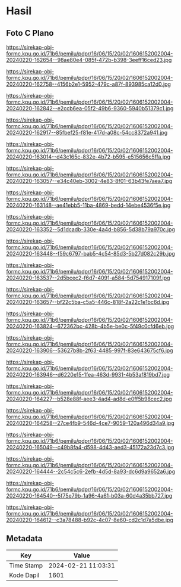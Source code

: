 # Hasil

## Foto C Plano

https://sirekap-obj-formc.kpu.go.id/71b6/pemilu/pdpr/16/06/15/20/02/1606152002004-20240220-162654--98ae80e4-085f-472b-b398-3eeff16ced23.jpg

https://sirekap-obj-formc.kpu.go.id/71b6/pemilu/pdpr/16/06/15/20/02/1606152002004-20240220-162758--4156b2e1-5952-479c-a87f-893985ca12d0.jpg

https://sirekap-obj-formc.kpu.go.id/71b6/pemilu/pdpr/16/06/15/20/02/1606152002004-20240220-162842--e2ccb6ea-05f2-49b6-9360-5940b51379c1.jpg

https://sirekap-obj-formc.kpu.go.id/71b6/pemilu/pdpr/16/06/15/20/02/1606152002004-20240220-162917--85fbef25-f81e-417d-a08c-54cc8372a941.jpg

https://sirekap-obj-formc.kpu.go.id/71b6/pemilu/pdpr/16/06/15/20/02/1606152002004-20240220-163014--d43c165c-832e-4b72-b595-e515656c5ffa.jpg

https://sirekap-obj-formc.kpu.go.id/71b6/pemilu/pdpr/16/06/15/20/02/1606152002004-20240220-163057--e34c40eb-3002-4e83-8f01-63b43fe7aea7.jpg

https://sirekap-obj-formc.kpu.go.id/71b6/pemilu/pdpr/16/06/15/20/02/1606152002004-20240220-163148--ae41ebb5-11ba-4869-bedd-14ebe4536f5e.jpg

https://sirekap-obj-formc.kpu.go.id/71b6/pemilu/pdpr/16/06/15/20/02/1606152002004-20240220-163352--5d1dcadb-330e-4a4d-b856-5d38b79a970c.jpg

https://sirekap-obj-formc.kpu.go.id/71b6/pemilu/pdpr/16/06/15/20/02/1606152002004-20240220-163448--f59c6797-bab5-4c54-85d3-5b27d082c29b.jpg

https://sirekap-obj-formc.kpu.go.id/71b6/pemilu/pdpr/16/06/15/20/02/1606152002004-20240220-163537--2d5bcec2-f6d7-4091-a584-5d754917109f.jpg

https://sirekap-obj-formc.kpu.go.id/71b6/pemilu/pdpr/16/06/15/20/02/1606152002004-20240220-163657--bf22c5ba-c5a5-446c-818f-2a22c1e1bc6d.jpg

https://sirekap-obj-formc.kpu.go.id/71b6/pemilu/pdpr/16/06/15/20/02/1606152002004-20240220-163824--672362bc-428b-4b5e-be0c-5f49c0cfd6eb.jpg

https://sirekap-obj-formc.kpu.go.id/71b6/pemilu/pdpr/16/06/15/20/02/1606152002004-20240220-163906--53627b8b-2f63-4485-997f-83e643675cf6.jpg

https://sirekap-obj-formc.kpu.go.id/71b6/pemilu/pdpr/16/06/15/20/02/1606152002004-20240220-163946--d6220e15-1fea-463d-9931-4b53af819bd7.jpg

https://sirekap-obj-formc.kpu.go.id/71b6/pemilu/pdpr/16/06/15/20/02/1606152002004-20240220-164227--b528e88f-aee3-4ad4-ad8d-e0ff5b98cec2.jpg

https://sirekap-obj-formc.kpu.go.id/71b6/pemilu/pdpr/16/06/15/20/02/1606152002004-20240220-164258--27ce4fb9-546d-4ce7-9059-120a496d34a9.jpg

https://sirekap-obj-formc.kpu.go.id/71b6/pemilu/pdpr/16/06/15/20/02/1606152002004-20240220-165049--c49b8fa4-d598-4d43-aed3-45172a23d7c3.jpg

https://sirekap-obj-formc.kpu.go.id/71b6/pemilu/pdpr/16/06/15/20/02/1606152002004-20240220-164444--2c54c5c6-2efb-4d5d-8a93-dc6d9a9652a6.jpg

https://sirekap-obj-formc.kpu.go.id/71b6/pemilu/pdpr/16/06/15/20/02/1606152002004-20240220-164540--5f75e79b-1a96-4a61-b03a-60d4a35bb727.jpg

https://sirekap-obj-formc.kpu.go.id/71b6/pemilu/pdpr/16/06/15/20/02/1606152002004-20240220-164612--c3a78488-b92c-4c07-8e60-cd2c1d7a5dbe.jpg


## Metadata

| Key        | Value               |
| ---------- | ------------------- |
| Time Stamp | 2024-02-21 11:03:31 |
| Kode Dapil | 1601                |




